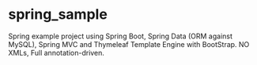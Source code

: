 spring_sample
=============

Spring example project using Spring Boot, Spring Data (ORM against MySQL), Spring MVC and Thymeleaf Template Engine with BootStrap. NO XMLs, Full annotation-driven.
